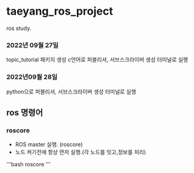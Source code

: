 # taeyang_ros_project
ros study.

### 2022년 09월 27일 
topic_tutorial 패키지 생성
c언어로 퍼블리셔, 서브스크라이버 생성
터미널로 실행

### 2022년09월 28일
python으로 퍼블리셔, 서브스크라이버 생성
터미널로 실행

## ros 명령어
### roscore
- ROS master 실행. (roscore)
- 노드 켜기전에 항상 먼저 실행.(각 노드를 잇고,정보를 처리)

'''bash
    roscore
    '''